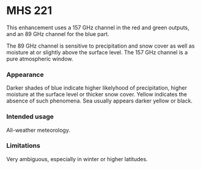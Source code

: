 # MHS 221

This enhancement uses a 157 GHz channel in the red and green outputs, and an 89 GHz channel for the blue part.

The 89 GHz channel is sensitive to precipitation and snow cover as well as moisture at or slightly above the surface level.
The 157 GHz channel is a pure atmospheric window.

### Appearance

Darker shades of blue indicate higher likelyhood of precipitation, higher moisture at the surface level or thicker snow cover. Yellow indicates the absence of such phenomena.
Sea usually appears darker yellow or black.

### Intended usage

All-weather meteorology.

### Limitations

Very ambiguous, especially in winter or higher latitudes.